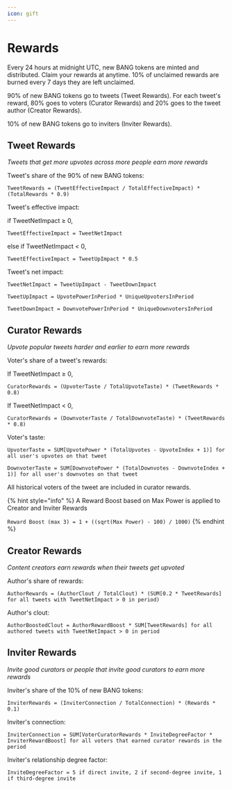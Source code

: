 ```yaml
---
icon: gift
---
```


# Rewards

Every 24 hours at midnight UTC, new BANG tokens are minted and distributed. Claim your rewards at anytime. 10% of unclaimed rewards are burned every 7 days they are left unclaimed.

90% of new BANG tokens go to tweets (Tweet Rewards). For each tweet's reward, 80% goes to voters (Curator Rewards) and 20% goes to the tweet author (Creator Rewards).

10% of new BANG tokens go to inviters (Inviter Rewards).

## Tweet Rewards

_Tweets that get more upvotes across more people earn more rewards_

Tweet's share of the 90% of new BANG tokens:

`TweetRewards = (TweetEffectiveImpact / TotalEffectiveImpact) * (TotalRewards * 0.9)`

Tweet's effective impact:

if TweetNetImpact ≥ 0,

`TweetEffectiveImpact = TweetNetImpact`

else if TweetNetImpact < 0,

`TweetEffectiveImpact = TweetUpImpact * 0.5`

Tweet's net impact:

`TweetNetImpact = TweetUpImpact - TweetDownImpact`

`TweetUpImpact = UpvotePowerInPeriod * UniqueUpvotersInPeriod`

`TweetDownImpact = DownvotePowerInPeriod * UniqueDownvotersInPeriod`

## Curator Rewards

_Upvote popular tweets harder and earlier to earn more rewards_

Voter's share of a tweet's rewards:

If TweetNetImpact ≥ 0,

`CuratorRewards = (UpvoterTaste / TotalUpvoteTaste) * (TweetRewards * 0.8)`

If TweetNetImpact < 0,

`CuratorRewards = (DownvoterTaste / TotalDownvoteTaste) * (TweetRewards * 0.8)`

Voter's taste:

`UpvoterTaste = SUM[UpvotePower * (TotalUpvotes - UpvoteIndex + 1)] for all user's upvotes on that tweet`

`DownvoterTaste = SUM[DownvotePower * (TotalDownvotes - DownvoteIndex + 1)] for all user's downvotes on that tweet`

All historical voters of the tweet are included in curator rewards.



{% hint style="info" %}
A Reward Boost based on Max Power is applied to Creator and Inviter Rewards

`Reward Boost (max 3) = 1 + ((sqrt(Max Power) - 100) / 1000)`
{% endhint %}

## Creator Rewards

_Content creators earn rewards when their tweets get upvoted_

Author's share of rewards:

`AuthorRewards = (AuthorClout / TotalClout) * (SUM[0.2 * TweetRewards] for all tweets with TweetNetImpact > 0 in period)`

Author's clout:

`AuthorBoostedClout = AuthorRewardBoost * SUM[TweetRewards] for all authored tweets with TweetNetImpact > 0 in period`

## Inviter Rewards

_Invite good curators or people that invite good curators to earn more rewards_

Inviter's share of the 10% of new BANG tokens:

`InviterRewards = (InviterConnection / TotalConnection) * (Rewards * 0.1)`

Inviter's connection:

`InviterConnection = SUM[VoterCuratorRewards * InviteDegreeFactor * InviterRewardBoost] for all voters that earned curator rewards in the period`

Inviter's relationship degree factor:

`InviteDegreeFactor = 5 if direct invite, 2 if second-degree invite, 1 if third-degree invite`
